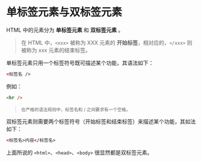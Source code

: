 # 单标签元素与双标签元素

HTML 中的元素分为 **单标签元素** 和 **双标签元素** 。

> 在 HTML 中，`<xxx>` 被称为 XXX 元素的 **开始标签**，相对应的，`</xxx>` 则被称为 xxx 元素的结束标签。

单标签元素只用一个标签符号既可描述某个功能，其语法如下：

```html
<标签名 />
```

例如：

```html
<hr />
```

> <small>在严格的语法规则中，标签名和 / 之间要求有一个空格。</small>

双标签元素则需要两个标签符号（开始标签和结束标签）来描述某个功能，其如法如下：

```html
<标签名>内容</标签名>
```

上面所说的 `<html>`、`<head>`、`<body>` 很显然都是双标签元素。
